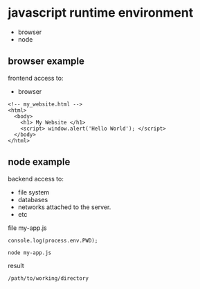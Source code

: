 # javascript runtime environment

- browser
- node

## browser example

frontend access to:
- browser

```
<!-- my_website.html -->
<html>
  <body>
    <h1> My Website </h1>
    <script> window.alert('Hello World'); </script>
  </body>
</html>
```

## node example

backend access to:
- file system
- databases
- networks attached to the server.
- etc

file my-app.js
```
console.log(process.env.PWD);
```

```
node my-app.js
```

result

```
/path/to/working/directory
```